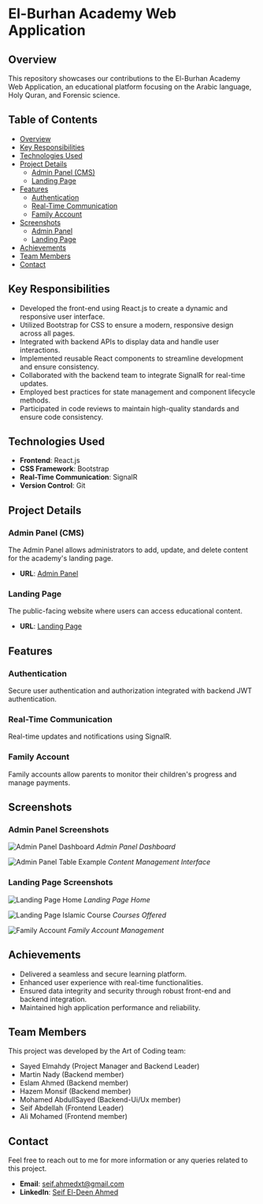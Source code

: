 # El-Burhan Academy Web Application

## Overview

This repository showcases our contributions to the El-Burhan Academy Web Application, an educational platform focusing on the Arabic language, Holy Quran, and Forensic science.

## Table of Contents

- [Overview](#overview)
- [Key Responsibilities](#key-responsibilities)
- [Technologies Used](#technologies-used)
- [Project Details](#project-details)
  - [Admin Panel (CMS)](#admin-panel-cms)
  - [Landing Page](#landing-page)
- [Features](#features)
  - [Authentication](#authentication)
  - [Real-Time Communication](#real-time-communication)
  - [Family Account](#family-account)
- [Screenshots](#screenshots)
  - [Admin Panel](#admin-panel-screenshots)
  - [Landing Page](#landing-page-screenshots)
- [Achievements](#achievements)
- [Team Members](#team-members)
- [Contact](#contact)

## Key Responsibilities

- Developed the front-end using React.js to create a dynamic and responsive user interface.
- Utilized Bootstrap for CSS to ensure a modern, responsive design across all pages.
- Integrated with backend APIs to display data and handle user interactions.
- Implemented reusable React components to streamline development and ensure consistency.
- Collaborated with the backend team to integrate SignalR for real-time updates.
- Employed best practices for state management and component lifecycle methods.
- Participated in code reviews to maintain high-quality standards and ensure code consistency.

## Technologies Used

- **Frontend**: React.js
- **CSS Framework**: Bootstrap
- **Real-Time Communication**: SignalR
- **Version Control**: Git

## Project Details

### Admin Panel (CMS)

The Admin Panel allows administrators to add, update, and delete content for the academy's landing page.

- **URL**: [Admin Panel](https://el-burhanacademy.azurewebsites.net/)

### Landing Page

The public-facing website where users can access educational content.

- **URL**: [Landing Page](https://seifabdellah-001-site1.ktempurl.com/)

## Features

### Authentication

Secure user authentication and authorization integrated with backend JWT authentication.

### Real-Time Communication

Real-time updates and notifications using SignalR.

### Family Account

Family accounts allow parents to monitor their children's progress and manage payments.

## Screenshots

### Admin Panel Screenshots

![Admin Panel Dashboard](AdminPanal.png)
*Admin Panel Dashboard*

![Admin Panel Table Example](ShowFamily.png)
*Content Management Interface*

### Landing Page Screenshots

![Landing Page Home](LandingPageMain.png)
*Landing Page Home*

![Landing Page Islamic Course](IslamicCourse.png)
*Courses Offered*

![Family Account](FamilyPanal.png)
*Family Account Management*

## Achievements

- Delivered a seamless and secure learning platform.
- Enhanced user experience with real-time functionalities.
- Ensured data integrity and security through robust front-end and backend integration.
- Maintained high application performance and reliability.

## Team Members

This project was developed by the Art of Coding team:

- Sayed Elmahdy (Project Manager and Backend Leader)
- Martin Nady (Backend member)
- Eslam Ahmed (Backend member)
- Hazem Monsif (Backend member)
- Mohamed AbdullSayed (Backend-Ui/Ux member)
- Seif Abdellah (Frontend Leader)
- Ali Mohamed (Frontend member)

## Contact

Feel free to reach out to me for more information or any queries related to this project.

- **Email**: [seif.ahmedxt@gmail.com](mailto:seif.ahmedxt@gmail.com)
- **LinkedIn**: [Seif El-Deen Ahmed](https://www.linkedin.com/in/seif-ahmed-a56237235/)
